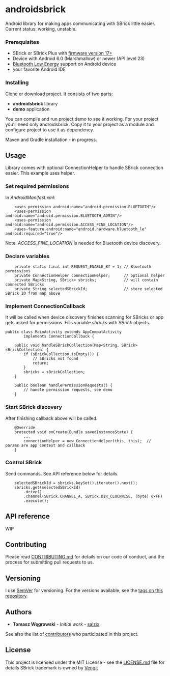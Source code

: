# androidsbrick
Android library for making apps communicating with SBrick little easier. Current status: working, unstable.

### Prerequisites
* SBrick or SBrick Plus with [firmware version 17+](https://social.sbrick.com/wiki/view/pageId/11/slug/the-sbrick-ble-protocol)
* Device with Android 6.0 (Marshmallow) or newer (API level 23)
* [Bluetooth Low Energy](https://developer.android.com/guide/topics/connectivity/bluetooth-le) support on Android device
* your favorite Android IDE

### Installing

Clone or download project. It consists of two parts:
* **androidsbrick** library
* **demo** application

You can compile and run project demo to see it working. For your project you'll need only androidsbrick. Copy it to your project as a module and configure project to use it as dependency.

Maven and Gradle installation - in progress.

## Usage
Library comes with optional ConnectionHelper to handle SBrick connection easier. This example uses helper.

### Set required permissions
In *AndroidManifest.xml*:
```
    <uses-permission android:name="android.permission.BLUETOOTH"/>
    <uses-permission android:name="android.permission.BLUETOOTH_ADMIN"/>
    <uses-permission android:name="android.permission.ACCESS_FINE_LOCATION"/>
    <uses-feature android:name="android.hardware.bluetooth_le" android:required="true"/>
```
Note: *ACCESS_FINE_LOCATION* is needed for Bluetooth device discovery.

### Declare variables
```
    private static final int REQUEST_ENABLE_BT = 1; // Bluetooth permissions
    private ConnectionHelper connectionHelper;      // optional helper
    private Map<String, SBrick> sbricks;            // will contain connected SBricks
    private String selectedSBrickId;                // store selected SBrick ID from map above
```
### Implement ConnectionCallback
It will be called when device discovery finishes scanning for SBricks or app gets asked for permissions.
Fills variable *sbricks* with *SBrick* objects.
```
public class MainActivity extends AppCompatActivity
        implements ConnectionCallback {
        
    public void handleSBrickCollection(Map<String, SBrick> sBrickCollection) {
        if (sBrickCollection.isEmpty()) {
            // SBricks not found
            return;
        }
        sbricks = sBrickCollection;
    }

    public boolean handlePermissionRequests() {
        // handle permission requests, see demo
    }
```

### Start SBrick discovery
After finishing callback above will be called.
```
    @Override
    protected void onCreate(Bundle savedInstanceState) {
        ...
        connectionHelper = new ConnectionHelper(this, this);  // params are app context and callback
    }
```

### Control SBrick
Send commands. See API reference below for details.
```
    selectedSBrickId = sbricks.keySet().iterator().next();
    sbricks.get(selectedSBrickId)
        .drive()
        .channel(SBrick.CHANNEL_A, SBrick.DIR_CLOCKWISE, (byte) 0xFF)
        .execute();
```

## API reference
WIP

## Contributing

Please read [CONTRIBUTING.md](https://gist.github.com/PurpleBooth/b24679402957c63ec426) for details on our code of conduct, and the process for submitting pull requests to us.

## Versioning

I use [SemVer](http://semver.org/) for versioning. For the versions available, see the [tags on this repository](https://github.com/salzix/androidsbrick/tags). 

## Authors

* **Tomasz Węgrowski** - *Initial work* - [salzix](https://github.com/salzix)

See also the list of [contributors](https://github.com/salzix/androidsbrick/contributors) who participated in this project.

## License

This project is licensed under the MIT License - see the [LICENSE.md](LICENSE.md) file for details
SBrick trademark is owned by [Vengit](https://www.sbrick.com/)

